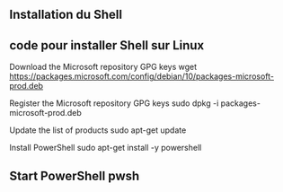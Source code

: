 ## Installation du Shell

code pour installer Shell sur Linux
---
Download the Microsoft repository GPG keys
wget https://packages.microsoft.com/config/debian/10/packages-microsoft-prod.deb

Register the Microsoft repository GPG keys
sudo dpkg -i packages-microsoft-prod.deb

Update the list of products
sudo apt-get update

Install PowerShell
sudo apt-get install -y powershell

Start PowerShell
pwsh
---
